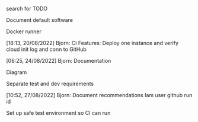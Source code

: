 search for TODO

Document default software

Docker runner

[18:13, 20/08/2022] Bjorn: Ci Features:
Deploy one instance and verify cloud init log and conn to GitHub

[06:25, 24/08/2022] Bjorn: Documentation

Diagram

Separate test and dev requirements

[10:52, 27/08/2022] Bjorn: Document recommendations Iam user
github run id

Set up safe test environment so CI can run
